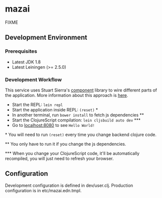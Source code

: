 # mazai

FIXME

## Development Environment

### Prerequisites

* Latest JDK 1.8
* Latest Leiningen (>= 2.5.0)

### Development Workflow

This service uses Stuart Sierra's [component](https://github.com/stuartsierra/component) library to wire different parts of the application. More information about this approach is [here](http://youtu.be/13cmHf_kt-Q).

* Start the REPL: `lein repl`
* Start the application inside REPL: `(reset)` \*
* In another terminal, run `bower install` to fetch js dependencies \*\*
* Start the ClojureScript compilation: `lein cljsbuild auto dev` \*\*\*
* Go to [localhost:8080](http://localhost:8080/) to see `Hello World!`

\* You will need to run `(reset)` every time you change backend clojure code.

\*\* You only have to run it if you change the js dependencies.

\*\*\* When you change your ClojureScript code, it'll be automatically recompiled, you will just need to refresh your browser.

## Configuration

Development configuration is defined in dev/user.clj. Production configuration is in etc/mazai.edn.tmpl.
